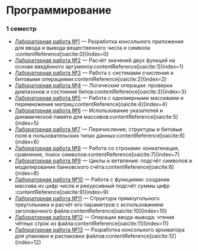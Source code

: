 # Программирование
### 1 семестр

- [Лабораторная работа №1](LAB%201.pdf) — Разработка консольного приложения для ввода и вывода вещественного числа и символа&#8203;:contentReference[oaicite:0]{index=0}
- [Лабораторная работа №2](LAB%202.pdf) — Расчёт значений двух функций на основе введённого аргумента&#8203;:contentReference[oaicite:1]{index=1}
- [Лабораторная работа №3](LAB%203.pdf) — Работа с системами счисления и битовыми операциями&#8203;:contentReference[oaicite:2]{index=2}
- [Лабораторная работа №4](LAB%204.pdf) — Логические операции: проверки диапазонов и состояния битов&#8203;:contentReference[oaicite:3]{index=3}
- [Лабораторная работа №5](LAB%205.pdf) — Работа с одномерными массивами и перемножение матриц&#8203;:contentReference[oaicite:4]{index=4}
- [Лабораторная работа №6](LAB%206.pdf) — Использование указателей и динамической памяти для массивов&#8203;:contentReference[oaicite:5]{index=5}
- [Лабораторная работа №7](LAB%207.pdf) — Перечисления, структуры и битовые поля в пользовательских типах данных&#8203;:contentReference[oaicite:6]{index=6}
- [Лабораторная работа №8](LAB%208.pdf) — Работа со строками: конкатенация, сравнение, поиск символов&#8203;:contentReference[oaicite:7]{index=7}
- [Лабораторная работа №9](LAB%209.pdf) — Циклы и ветвления: подсчёт символов и моделирование банковского счёта&#8203;:contentReference[oaicite:8]{index=8}
- [Лабораторная работа №10](LAB%2010.pdf) — Работа с функциями: создание массива из цифр числа и рекурсивный подсчёт суммы цифр&#8203;:contentReference[oaicite:9]{index=9}
- [Лабораторная работа №11](LAB%2011.pdf) — Структура прямоугольного треугольника и расчёт его параметров с использованием заголовочного файла&#8203;:contentReference[oaicite:10]{index=10}
- [Лабораторная работа №12](LAB%2012.pdf) — Операции ввода-вывода: чтение чётных строк из файла&#8203;:contentReference[oaicite:11]{index=11}
- [Лабораторная работа №13](LAB%2013.pdf) — Разработка консольного архиватора для упаковки и распаковки файлов&#8203;:contentReference[oaicite:12]{index=12}
